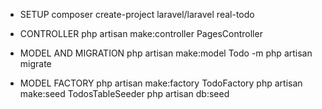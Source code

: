 - SETUP
composer create-project laravel/laravel real-todo

- CONTROLLER
php artisan make:controller PagesController

- MODEL AND MIGRATION
php artisan make:model Todo  -m
php artisan migrate

- MODEL FACTORY
php artisan make:factory TodoFactory
php artisan make:seed TodosTableSeeder
php artisan db:seed